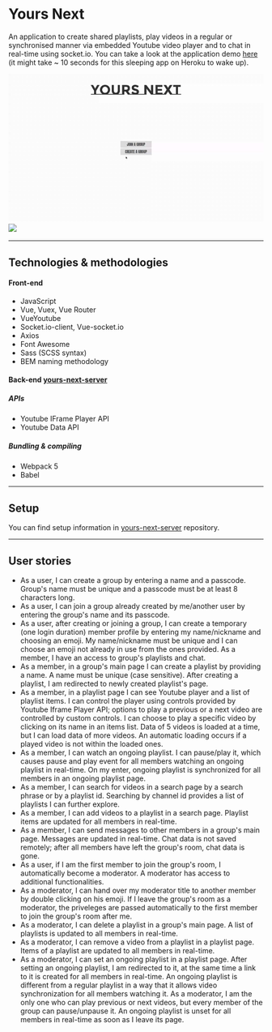 # Yours Next

An application to create shared playlists, play videos in a regular or synchronised manner via embedded Youtube video player and to chat in real-time using socket.io. 
You can take a look at the application demo [here](https://yours-next.herokuapp.com/#/) (it might take ~ 10 seconds for this sleeping app on Heroku to wake up).

![](https://github.com/sukcinitas/media/blob/master/yn/yn-1.gif)
![](https://github.com/sukcinitas/media/blob/master/yn/yn-2.gif)

---

## Technologies & methodologies

#### Front-end

- JavaScript
- Vue, Vuex, Vue Router
- VueYoutube
- Socket.io-client, Vue-socket.io
- Axios
- Font Awesome
- Sass (SCSS syntax)
- BEM naming methodology

#### Back-end [yours-next-server](https://github.com/sukcinitas/yours-next-server)

##### APIs

- Youtube IFrame Player API
- Youtube Data API

##### Bundling & compiling

- Webpack 5
- Babel

---

## Setup

You can find setup information in [yours-next-server](https://github.com/sukcinitas/yours-next-server) repository.

---

## User stories

- As a user, I can create a group by entering a name and a passcode. Group's name must be unique and a passcode must be at least 8 characters long.
- As a user, I can join a group already created by me/another user by entering the group's name and its passcode.
- As a user, after creating or joining a group, I can create a temporary (one login duration) member profile by entering my name/nickname and choosing an emoji. My name/nickname must be unique and I can choose an emoji not already in use from the ones provided. As a member, I have an access to group's playlists and chat.
- As a member, in a group's main page I can create a playlist by providing a name. A name must be unique (case sensitive). After creating a playlist, I am redirected to newly created playlist's page.
- As a member, in a playlist page I can see Youtube player and a list of playlist items. I can control the player using controls provided by Youtube Iframe Player API; options to play a previous or a next video are controlled by custom controls. I can choose to play a specific video by clicking on its name in an items list. Data of 5 videos is loaded at a time, but I can load data of more videos. An automatic loading occurs if a played video is not within the loaded ones.
- As a member, I can watch an ongoing playlist. I can pause/play it, which causes pause and play event for all members watching an ongoing playlist in real-time. On my enter, ongoing playlist is synchronized for all members in an ongoing playlist page.
- As a member, I can search for videos in a search page by a search phrase or by a playlist id. Searching by channel id provides a list of playlists I can further explore.
- As a member, I can add videos to a playlist in a search page. Playlist items are updated for all members in real-time.
- As a member, I can send messages to other members in a group's main page. Messages are updated in real-time. Chat data is not saved remotely; after all members have left the group's room, chat data is gone.
- As a user, if I am the first member to join the group's room, I automatically become a moderator. A moderator has access to additional functionalities.
- As a moderator, I can hand over my moderator title to another member by double clicking on his emoji. If I leave the group's room as a moderator, the priveleges are passed automatically to the first member to join the group's room after me.
- As a moderator, I can delete a playlist in a group's main page. A list of playlists is updated to all members in real-time.
- As a moderator, I can remove a video from a playlist in a playlist page. Items of a playlist are updated to all members in real-time.
- As a moderator, I can set an ongoing playlist in a playlist page. After setting an ongoing playlist, I am redirected to it, at the same time a link to it is created for all members in real-time. An ongoing playlist is different from a regular playlist in a way that it allows video synchronization for all members watching it. As a moderator, I am the only one who can play previous or next videos, but every member of the group can pause/unpause it. An ongoing playlist is unset for all members in real-time as soon as I leave its page.
